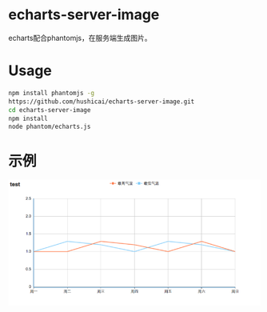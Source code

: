 # echarts-server-image

echarts配合phantomjs，在服务端生成图片。

# Usage

```bash
npm install phantomjs -g
https://github.com/hushicai/echarts-server-image.git
cd echarts-server-image
npm install
node phantom/echarts.js
```

# 示例

![echarts](./output/echarts.png)
